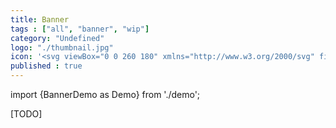 ```yaml
---
title: Banner
tags : ["all", "banner", "wip"]
category: "Undefined"
logo: "./thumbnail.jpg"
icon: '<svg viewBox="0 0 260 180" xmlns="http://www.w3.org/2000/svg" fill="none"><rect width="260" height="180" fill="var(--color-bg)"></rect><rect x="67" y="41" width="126" height="12" fill="var(--color-contrast-high)"></rect><rect x="25" y="71" width="210" height="7" fill="var(--color-contrast-low)"></rect><rect x="73" y="88" width="114" height="7" fill="var(--color-contrast-low)"></rect><rect x="60" y="113" width="66" height="26" fill="var(--color-primary)"></rect><rect x="79" y="124" width="28" height="4" fill="var(--color-bg)"></rect><rect x="135" y="114" width="64" height="24" fill="var(--color-bg)" stroke="var(--color-contrast-low)" stroke-width="2"></rect><rect x="153" y="124" width="28" height="4" fill="var(--color-contrast-high)"></rect></svg>'
published : true
---
```

import {BannerDemo as Demo} from './demo';

[TODO]

<Demo />

